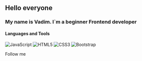 ## Hello everyone

### My name is Vadim. I`m a beginner Frontend developer

#### Languages and Tools
![JavaScript](https://img.shields.io/badge/Javascript-000000?style=for-the-badge&logo=JavaScript)
![HTML5](https://img.shields.io/badge/HTML5-000000?style=for-the-badge&logo=HTML5)
![CSS3](https://img.shields.io/badge/CSS3-000000?style=for-the-badge&logo=CSS3)
![Bootstrap](https://img.shields.io/badge/Bootstrap-000000?style=for-the-badge&logo=Bootstrap)


Follow me